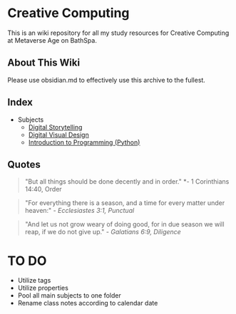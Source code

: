 # Creative Computing
This is an wiki repository for all my study resources for Creative Computing at Metaverse Age on BathSpa.
## About This Wiki
Please use obsidian.md to effectively use this archive to the fullest.
## Index
- Subjects
	- [Digital Storytelling](Year%201/Tags/Digital%20Storytelling.md)
	- [Digital Visual Design](Year%201/Tags/Digital%20Visual%20Design.md)
	- [Introduction to Programming (Python)](Year%201/Tags/Introduction%20to%20Programming%20(Python).md)
## Quotes
> "But all things should be done decently and in order."
> *- 1 Corinthians 14:40, Order

> "For everything there is a season, and a time for every matter under heaven:"
> *- Ecclesiastes 3:1, Punctual*

> "And let us not grow weary of doing good, for in due season we will reap, if we do not give up."
> *- Galatians 6:9, Diligence*

# TO DO
- Utilize tags
- Utilize properties
- Pool all main subjects to one folder
- Rename class notes according to calendar date